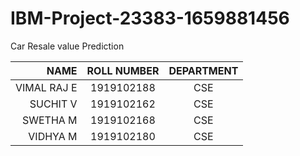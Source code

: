 # IBM-Project-23383-1659881456
Car Resale value Prediction

|NAME              | ROLL NUMBER | DEPARTMENT  |   
|-----------------:|:-----------:|:-----------:|
|VIMAL RAJ E       |  1919102188 |   CSE       |   
|SUCHIT V          |  1919102162 |   CSE       |   
|SWETHA M          |  1919102168 |   CSE       |
|VIDHYA M          |  1919102180 |   CSE       | 

